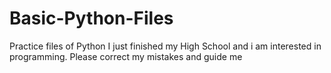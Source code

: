# Basic-Python-Files
Practice files of Python
I just finished my High School and i am interested in programming. Please correct my mistakes and guide me
